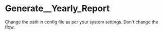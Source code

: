 # Generate__Yearly_Report
Change the path in config file as per your system settings. Don't change the flow.
